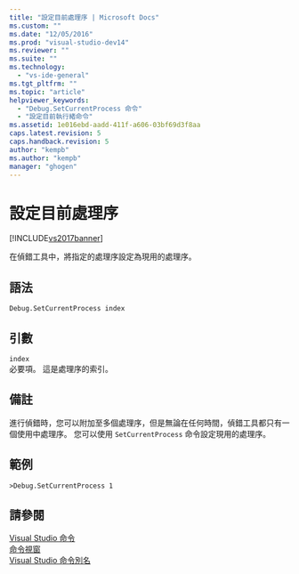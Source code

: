 ```yaml
---
title: "設定目前處理序 | Microsoft Docs"
ms.custom: ""
ms.date: "12/05/2016"
ms.prod: "visual-studio-dev14"
ms.reviewer: ""
ms.suite: ""
ms.technology: 
  - "vs-ide-general"
ms.tgt_pltfrm: ""
ms.topic: "article"
helpviewer_keywords: 
  - "Debug.SetCurrentProcess 命令"
  - "設定目前執行緒命令"
ms.assetid: 1e016ebd-aadd-411f-a606-03bf69d3f8aa
caps.latest.revision: 5
caps.handback.revision: 5
author: "kempb"
ms.author: "kempb"
manager: "ghogen"
---
```

# 設定目前處理序
[!INCLUDE[vs2017banner](../../code-quality/includes/vs2017banner.md)]

在偵錯工具中，將指定的處理序設定為現用的處理序。  
  
## 語法  
  
```  
Debug.SetCurrentProcess index  
```  
  
## 引數  
 `index`  
 必要項。  這是處理序的索引。  
  
## 備註  
 進行偵錯時，您可以附加至多個處理序，但是無論在任何時間，偵錯工具都只有一個使用中處理序。  您可以使用 `SetCurrentProcess` 命令設定現用的處理序。  
  
## 範例  
  
```  
>Debug.SetCurrentProcess 1  
```  
  
## 請參閱  
 [Visual Studio 命令](../../ide/reference/visual-studio-commands.md)   
 [命令視窗](../../ide/reference/command-window.md)   
 [Visual Studio 命令別名](../../ide/reference/visual-studio-command-aliases.md)